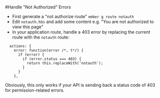 #Handle "Not Authorized" Errors

* First generate a "not authorize route" `ember g route notauth`
* Edit `notauth.hbs` and add some content e.g. "You are not authorized to view this page"
* In your application route, handle a 403 error by replacing the current route with the `notauth` route:

```
  actions: {
    error: function(error /*, t*/) {
      if (error) {
        if (error.status === 403) {
          return this.replaceWith('notauth');
        }
      }
    },
```

Obviously, this only works if your API is sending back a status code of 403 for permission-related errors.


